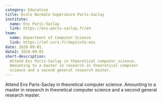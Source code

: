 ```yaml
---
category: Education
title: Ecole Normale Supérieure Paris-Saclay
institute:
  name: Ens Paris-Saclay
  link: https://ens-paris-saclay.fr/en
team:
  name: Department of Computer Science
  link: https://lmf.cnrs.fr/deptinfo-ens
date: 2020-09-01
date2: 2024-09-01
short-description:
  Attend Ens Paris-Saclay in theoretical computer science.
  Amounting to a master in research in theoretical computer
  science and a second general research master.
---
```


Attend Ens Paris-Saclay in theoretical computer science.
Amounting to a master in research in theoretical computer
science and a second general research master.